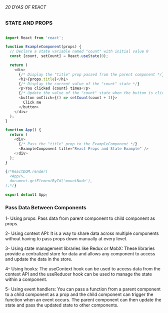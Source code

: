 ###### 20 DYAS OF REACT

### STATE AND PROPS

```javascript

import React from 'react';

function ExampleComponent(props) {
  // Declare a state variable named "count" with initial value 0
  const [count, setCount] = React.useState(0);

  return (
    <div>
      {/* Display the "title" prop passed from the parent component */}
      <h1>{props.title}</h1>
      {/* Display the current value of the "count" state */}
      <p>You clicked {count} times</p>
      {/* Update the value of the "count" state when the button is clicked */}
      <button onClick={() => setCount(count + 1)}>
        Click me
      </button>
    </div>
  );
}

function App() {
  return (
    <div>
      {/* Pass the "title" prop to the ExampleComponent */}
      <ExampleComponent title="React Props and State Example" />
    </div>
  );
}

{/*ReactDOM.render(
  <App/>,
  document.getElementById('mountNode'),
);*/}

export default App;

```

### Pass Data Between Components

1- Using props: Pass data from parent component to child component as props.

2- Using context API: It is a way to share data across multiple components without having to pass props down manually at every level.

3- Using state management libraries like Redux or MobX: These libraries provide a centralized store for data and allows any component to access and update the data in the store.

4- Using hooks: The useContext hook can be used to access data from the context API and the useReducer hook can be used to manage the state within a component.

5- Using event handlers: You can pass a function from a parent component to a child component as a prop and the child component can trigger the function when an event occurs. The parent component can then update the state and pass the updated state to other components.



